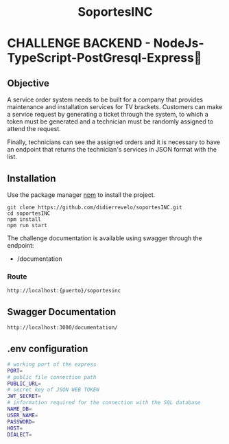 <h1 align="center">SoportesINC</h1>

# CHALLENGE BACKEND - NodeJs-TypeScript-PostGresql-Express🚀

## Objective

A service order system needs to be built for a company that provides maintenance and installation services for TV brackets. Customers can make a service request by generating a ticket through the system, to which a token must be generated and a technician must be randomly assigned to attend the request.

Finally, technicians can see the assigned orders and it is necessary to have an endpoint that returns the technician's services in JSON format with the list.

## Installation

Use the package manager [npm](https://www.npmjs.com/) to install the project.

```
git clone https://github.com/didierrevelo/soportesINC.git
cd soportesINC
npm install
npm run start
```

The challenge documentation is available using swagger through the endpoint:

- /documentation

### Route

```http://localhost:{puerto}/soportesinc```

## Swagger Documentation

```http://localhost:3000/documentation/```

## .env configuration

```bash
# working port of the express
PORT=
# public file connection path 
PUBLIC_URL=
# secret key of JSON WEB TOKEN 
JWT_SECRET=
# information required for the connection with the SQL database
NAME_DB=
USER_NAME=
PASSWORD=
HOST=
DIALECT=
```
